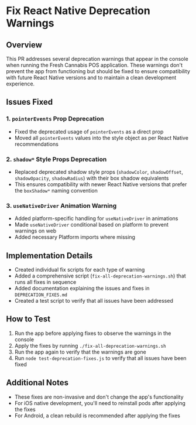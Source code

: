 # Fix React Native Deprecation Warnings

## Overview
This PR addresses several deprecation warnings that appear in the console when running the Fresh Cannabis POS application. These warnings don't prevent the app from functioning but should be fixed to ensure compatibility with future React Native versions and to maintain a clean development experience.

## Issues Fixed

### 1. `pointerEvents` Prop Deprecation
- Fixed the deprecated usage of `pointerEvents` as a direct prop
- Moved all `pointerEvents` values into the style object as per React Native recommendations

### 2. `shadow*` Style Props Deprecation
- Replaced deprecated shadow style props (`shadowColor`, `shadowOffset`, `shadowOpacity`, `shadowRadius`) with their box shadow equivalents
- This ensures compatibility with newer React Native versions that prefer the `boxShadow*` naming convention

### 3. `useNativeDriver` Animation Warning
- Added platform-specific handling for `useNativeDriver` in animations
- Made `useNativeDriver` conditional based on platform to prevent warnings on web
- Added necessary Platform imports where missing

## Implementation Details
- Created individual fix scripts for each type of warning
- Added a comprehensive script (`fix-all-deprecation-warnings.sh`) that runs all fixes in sequence
- Added documentation explaining the issues and fixes in `DEPRECATION_FIXES.md`
- Created a test script to verify that all issues have been addressed

## How to Test
1. Run the app before applying fixes to observe the warnings in the console
2. Apply the fixes by running `./fix-all-deprecation-warnings.sh`
3. Run the app again to verify that the warnings are gone
4. Run `node test-deprecation-fixes.js` to verify that all issues have been fixed

## Additional Notes
- These fixes are non-invasive and don't change the app's functionality
- For iOS native development, you'll need to reinstall pods after applying the fixes
- For Android, a clean rebuild is recommended after applying the fixes